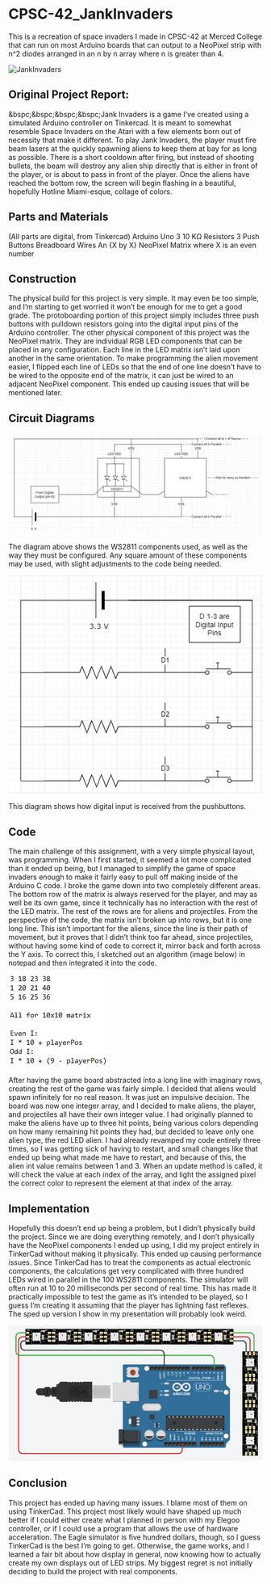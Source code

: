 # CPSC-42_JankInvaders
This is a recreation of space invaders I made in CPSC-42 at Merced College that can run on most Arduino boards that can output to a NeoPixel strip with n^2 diodes arranged in an n by n array where n is greater than 4.

![JankInvaders](JankInvaders.png)

## Original Project Report:
&bspc;&bspc;&bspc;&bspc;Jank Invaders is a game I’ve created using a simulated Arduino controller on Tinkercad. It is meant to somewhat resemble Space Invaders on the Atari with a few elements born out of necessity that make it different. To play Jank Invaders, the player must fire beam lasers at the quickly spawning aliens to keep them at bay for as long as possible. There is a short cooldown after firing, but instead of shooting bullets, the beam will destroy any alien ship directly that is either in front of the player, or is about to pass in front of the player. Once the aliens have reached the bottom row, the screen will begin flashing in a beautiful, hopefully Hotline Miami-esque, collage of colors.


## Parts and Materials
    
(All parts are digital, from Tinkercad)
Arduino Uno
3 10 KΩ Resistors
3 Push Buttons
Breadboard
Wires
An {X by X} NeoPixel Matrix where X is an even number


## Construction

The physical build for this project is very simple. It may even be too simple, and I’m starting to get worried it won’t be enough for me to get a good grade. The protoboarding portion of this project simply includes three push buttons with pulldown resistors going into the digital input pins of the Arduino controller. The other physical component of this project was the NeoPixel matrix. They are individual RGB LED components that can be placed in any configuration. Each line in the LED matrix isn’t laid upon another in the same orientation. To make programming the alien movement easier, I flipped each line of LEDs so that the end of one line doesn’t have to be wired to the opposite end of the matrix, it can just be wired to an adjacent NeoPixel component. This ended up causing issues that will be mentioned later.


## Circuit Diagrams

![image5.png](images/image5.png)

The diagram above  shows the WS2811 components used, as well as the way they must be configured. Any square amount of these components may be used, with slight adjustments to the code being needed. 

![image2.png](images/image2.png)

This diagram shows how digital input is received from the pushbuttons.


## Code

The main challenge of this assignment, with a very simple physical layout, was programming. When I first started, it seemed a lot more complicated than it ended up being, but I managed to simplify the game of space invaders enough to make it fairly easy to pull off making inside of the Arduino C code. I broke the game down into two completely different areas. The bottom row of the matrix is always reserved for the player, and may as well be its own game, since it technically has no interaction with the rest of the LED matrix. The rest of the rows are for aliens and projectiles. From the perspective of the code, the matrix isn’t broken up into rows, but it is one long line. This isn’t important for the aliens, since the line is their path of movement, but it proves that I didn’t think too far ahead, since projectiles, without having some kind of code to correct it, mirror back and forth across the Y axis. To correct this, I sketched out an algorithm (image below) in notepad and then integrated it into the code.

![image8.png](images/image8.png)

After having the game board abstracted into a long line with imaginary rows, creating the rest of the game was fairly simple. I decided that aliens would spawn infinitely for no real reason. It was just an impulsive decision. The board was now one integer array, and I decided to make aliens, the player, and projectiles all have their own integer value. I had originally planned to make the aliens have up to three hit points, being various colors depending on how many remaining hit points they had, but decided to leave only one alien type, the red LED alien. I had already revamped my code entirely three times, so I was getting sick of having to restart, and small changes like that ended up being what made me have to restart, and because of this, the alien int value remains between 1 and 3. When an update method is called, it will check the value at each index of the array, and light the assigned pixel the correct color to represent the element at that index of the array. 


## Implementation

Hopefully this doesn’t end up being a problem, but I didn’t physically build the project. Since we are doing everything remotely, and I don’t physically have the NeoPixel components I ended up using, I did my project entirely in TinkerCad without making it physically. This ended up causing performance issues. Since TinkerCad has to treat the components as actual electronic components, the calculations get very complicated with three hundred LEDs wired in parallel in the 100 WS2811 components. The simulator will often run at 10 to 20 milliseconds per second of real time. This has made it practically impossible to test the game as it’s intended to be played, so I guess I’m creating it assuming that the player has lightning fast reflexes. The sped up version I show in my presentation will probably look weird. 

![image1.png](images/image1.png)

## Conclusion

This project has ended up having many issues. I blame most of them on using TinkerCad. This project most likely would have shaped up much better if I could either create what I planned in person with my Elegoo controller, or if I could use a program that allows the use of hardware acceleration. The Eagle simulator is five hundred dollars, though, so I guess TinkerCad is the best I’m going to get. Otherwise, the game works, and I learned a fair bit about how display in general, now knowing how to actually create my own displays out of LED strips. My biggest regret is not initially deciding to build the project with real components.
